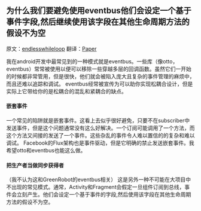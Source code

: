 
## 为什么我们要避免使用eventbus他们会设定一个基于事件字段,然后继续使用该字段在其他生命周期方法的假设不为空


原文：[endlesswhileloop](http://endlesswhileloop.com/blog/2015/06/11/stop-using-event-buses/) 
翻译：[Paper](https://github.com/PaperHS)

我在android开发中最常见到的一种模式就是eventbus。一些库（像otto，eventbus）常常被使用以便可以移除一些穿越多层的回调函数。虽然它们一开始的时候都非常管用，但是很快，他们就会被陷入庞大且复杂的事件管理的麻烦中，而且还难以追踪和调试。
eventbus经常被宣传为可以助你实现松耦合设计，但是实际上它带给你的是松耦合的混乱和紧耦合的缺点。

#### 嵌套事件
一个常见的陷阱就是嵌套事件。这看上去似乎很好避免，只要不在subscriber中发送事件，但是这个问题通常没有这么好解决。一个订阅可能调用了一个方法，而这个方法又间接的发送了一个事件。这些杂乱的事件令人难以置信的的复杂和难以调试。
Facebook的Flux架构也是事件驱动，但是它明确的禁止发送嵌套事件。我希望otto和eventbus也能这么做。

#### 把生产者当做同步获得者
（我不认为这和GreenRobot的eventbus相关）
这是另外一种不可能在大项目中不出现的常见模式。通常，Activity和Fragment会假定一旦组件订阅到总线，事件会立刻产生。他们会设定一个基于事件的字段,然后使用该字段在其他生命周期方法的假设不为空。


  
